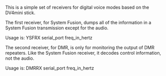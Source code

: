 This is a simple set of receivers for digital voice modes based on the DV4mini stick.

The first receiver, for System Fusion, dumps all of the information in a System Fusion transmission except for the audio.

Usage is: YSFRX serial_port freq_in_hertz

The second receiver, for DMR, is only for monitoring the output of DMR repeaters. Like the System Fusion receiver, it decodes control information, not the audio.

Usage is: DMRRX serial_port freq_in_hertz
